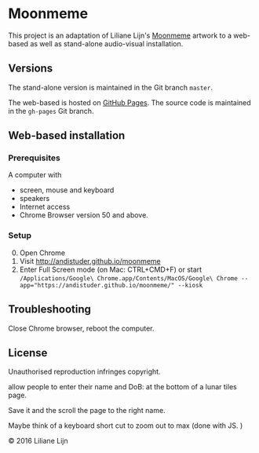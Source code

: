 # Moonmeme

This project is an adaptation of Liliane Lijn's [Moonmeme](http://www.lilianelijn.com/portfolio-item/moonmeme/) artwork to a web-based as well as stand-alone audio-visual installation.

## Versions
The stand-alone version is maintained in the Git branch `master`.

The web-based is hosted on [GitHub Pages](http://andistuder.github.io/moonmeme). The source code is maintained in the `gh-pages` Git branch.


## Web-based installation

### Prerequisites

A computer with
- screen, mouse and keyboard
- speakers
- Internet access
- Chrome Browser version 50 and above.

### Setup

0. Open Chrome
0. Visit http://andistuder.github.io/moonmeme
0. Enter Full Screen mode (on Mac: CTRL+CMD+F) or start `/Applications/Google\ Chrome.app/Contents/MacOS/Google\ Chrome --app="https://andistuder.github.io/moonmeme/" --kiosk`

## Troubleshooting

Close Chrome browser, reboot the computer.

## License

Unauthorised reproduction infringes copyright.

allow people to enter their name and DoB:
at the bottom of a lunar tiles page.

Save it and the scroll the page to the right name.

Maybe think of a keyboard short cut to zoom out to max  (done with JS. )

© 2016 Liliane Lijn
